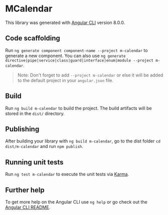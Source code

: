 # MCalendar

This library was generated with [Angular CLI](https://github.com/angular/angular-cli) version 8.0.0.

## Code scaffolding

Run `ng generate component component-name --project m-calendar` to generate a new component. You can also use `ng generate directive|pipe|service|class|guard|interface|enum|module --project m-calendar`.
> Note: Don't forget to add `--project m-calendar` or else it will be added to the default project in your `angular.json` file. 

## Build

Run `ng build m-calendar` to build the project. The build artifacts will be stored in the `dist/` directory.

## Publishing

After building your library with `ng build m-calendar`, go to the dist folder `cd dist/m-calendar` and run `npm publish`.

## Running unit tests

Run `ng test m-calendar` to execute the unit tests via [Karma](https://karma-runner.github.io).

## Further help

To get more help on the Angular CLI use `ng help` or go check out the [Angular CLI README](https://github.com/angular/angular-cli/blob/master/README.md).
